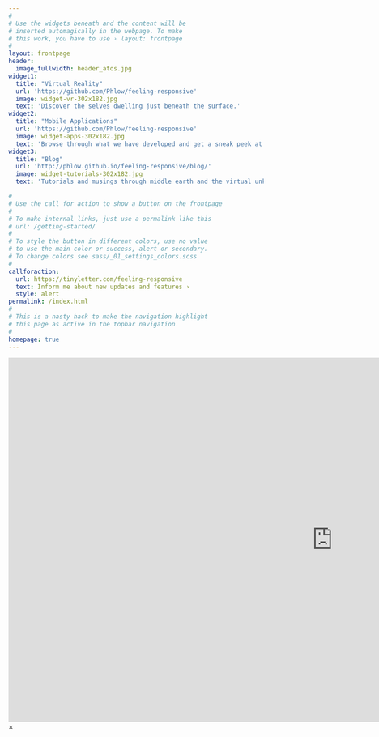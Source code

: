 ```yaml
---
#
# Use the widgets beneath and the content will be
# inserted automagically in the webpage. To make
# this work, you have to use › layout: frontpage
#
layout: frontpage
header:
  image_fullwidth: header_atos.jpg
widget1:
  title: "Virtual Reality"
  url: 'https://github.com/Phlow/feeling-responsive'
  image: widget-vr-302x182.jpg
  text: 'Discover the selves dwelling just beneath the surface.'
widget2:
  title: "Mobile Applications"
  url: 'https://github.com/Phlow/feeling-responsive'
  image: widget-apps-302x182.jpg
  text: 'Browse through what we have developed and get a sneak peek at what is in the works.'
widget3:
  title: "Blog"
  url: 'http://phlow.github.io/feeling-responsive/blog/'
  image: widget-tutorials-302x182.jpg
  text: 'Tutorials and musings through middle earth and the virtual unknown.'

#
# Use the call for action to show a button on the frontpage
#
# To make internal links, just use a permalink like this
# url: /getting-started/
#
# To style the button in different colors, use no value
# to use the main color or success, alert or secondary.
# To change colors see sass/_01_settings_colors.scss
#
callforaction:
  url: https://tinyletter.com/feeling-responsive
  text: Inform me about new updates and features ›
  style: alert
permalink: /index.html
#
# This is a nasty hack to make the navigation highlight
# this page as active in the topbar navigation
#
homepage: true
---
```


<div id="videoModal" class="reveal-modal large" data-reveal="">
  <div class="flex-video widescreen vimeo" style="display: block;">
    <iframe width="1280" height="720" src="https://www.youtube.com/embed/3b5zCFSmVvU" frameborder="0" allowfullscreen></iframe>
  </div>
  <a class="close-reveal-modal">&#215;</a>
</div>


<!-- widget1:
  title: "Virtual Reality"
  url: 'https://github.com/Phlow/feeling-responsive'
  image: widget-vr-302x182.jpg
  text: 'Discover the selves dwelling just beneath the surface. Check out our recent work in Virtual Reality!'
widget2:
  title: "Mobile Applications"
  url: 'http://phlow.github.io/feeling-responsive/info/'
  text: 'We create mobile applications to make your life easier! Check out what we have developed and get a sneak peak at what's in the works!
widget3:
  title: "Blog & Tutorials"
  url: 'http://phlow.github.io/feeling-responsive/blog/'
  image: widget-1-302x182.jpg
  text: 'Every good portfolio website has a blog with fresh news, thoughts and develop&shy;ments of your activities. <em>Feeling Responsive</em> offers you a fully functional blog with an archive page to give readers a quick overview of all your posts.' -->